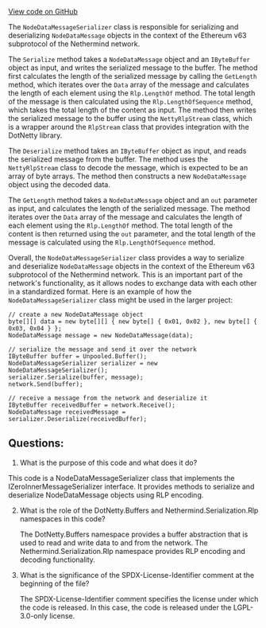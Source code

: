 [View code on GitHub](https://github.com/NethermindEth/nethermind/src/Nethermind/Nethermind.Network/P2P/Subprotocols/Eth/V63/Messages/NodeDataMessageSerializer.cs)

The `NodeDataMessageSerializer` class is responsible for serializing and deserializing `NodeDataMessage` objects in the context of the Ethereum v63 subprotocol of the Nethermind network. 

The `Serialize` method takes a `NodeDataMessage` object and an `IByteBuffer` object as input, and writes the serialized message to the buffer. The method first calculates the length of the serialized message by calling the `GetLength` method, which iterates over the `Data` array of the message and calculates the length of each element using the `Rlp.LengthOf` method. The total length of the message is then calculated using the `Rlp.LengthOfSequence` method, which takes the total length of the content as input. The method then writes the serialized message to the buffer using the `NettyRlpStream` class, which is a wrapper around the `RlpStream` class that provides integration with the DotNetty library.

The `Deserialize` method takes an `IByteBuffer` object as input, and reads the serialized message from the buffer. The method uses the `NettyRlpStream` class to decode the message, which is expected to be an array of byte arrays. The method then constructs a new `NodeDataMessage` object using the decoded data.

The `GetLength` method takes a `NodeDataMessage` object and an `out` parameter as input, and calculates the length of the serialized message. The method iterates over the `Data` array of the message and calculates the length of each element using the `Rlp.LengthOf` method. The total length of the content is then returned using the `out` parameter, and the total length of the message is calculated using the `Rlp.LengthOfSequence` method.

Overall, the `NodeDataMessageSerializer` class provides a way to serialize and deserialize `NodeDataMessage` objects in the context of the Ethereum v63 subprotocol of the Nethermind network. This is an important part of the network's functionality, as it allows nodes to exchange data with each other in a standardized format. Here is an example of how the `NodeDataMessageSerializer` class might be used in the larger project:

```
// create a new NodeDataMessage object
byte[][] data = new byte[][] { new byte[] { 0x01, 0x02 }, new byte[] { 0x03, 0x04 } };
NodeDataMessage message = new NodeDataMessage(data);

// serialize the message and send it over the network
IByteBuffer buffer = Unpooled.Buffer();
NodeDataMessageSerializer serializer = new NodeDataMessageSerializer();
serializer.Serialize(buffer, message);
network.Send(buffer);

// receive a message from the network and deserialize it
IByteBuffer receivedBuffer = network.Receive();
NodeDataMessage receivedMessage = serializer.Deserialize(receivedBuffer);
```
## Questions: 
 1. What is the purpose of this code and what does it do?
   
   This code is a NodeDataMessageSerializer class that implements the IZeroInnerMessageSerializer interface. It provides methods to serialize and deserialize NodeDataMessage objects using RLP encoding.

2. What is the role of the DotNetty.Buffers and Nethermind.Serialization.Rlp namespaces in this code?
   
   The DotNetty.Buffers namespace provides a buffer abstraction that is used to read and write data to and from the network. The Nethermind.Serialization.Rlp namespace provides RLP encoding and decoding functionality.

3. What is the significance of the SPDX-License-Identifier comment at the beginning of the file?
   
   The SPDX-License-Identifier comment specifies the license under which the code is released. In this case, the code is released under the LGPL-3.0-only license.